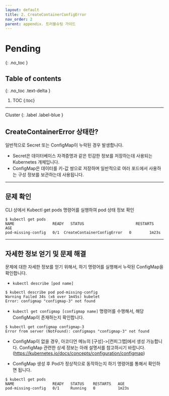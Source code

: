 ```yaml
---
layout: default
title: 2. CreateContainerConfigError
nav_order: 2
parent: appendix. 트러블슈팅 가이드
---
```


# Pending
{: .no_toc }

## Table of contents
{: .no_toc .text-delta }

1. TOC
{:toc}

---

<div class="code-example" markdown="1">
Cluster
{: .label .label-blue }
</div>


## CreateContainerError 상태란?

일반적으로 Secret 또는 ConfigMap이 누락된 경우 발생합니다.
- Secret은 데이터베이스 자격증명과 같은 민감한 정보를 저장하는데 사용되는 Kubernetes 개체입니다.
- ConfigMap은 데이터를 키-값 쌍으로 저장하며 일반적으로 여러 포드에서 사용하는 구성 정보를 보관하는데 사용됩니다.

---

## 문제 확인
CLI 상에서 Kubectl get pods 명령어를 실행하여 pod 상태 정보 확인
```
$ kubectl get pods 
NAME                 READY   STATUS                       RESTARTS   AGE
pod-missing-config   0/1  CreateContainerConfigError   0        1m23s
```

---

## 자세한 정보 얻기 및 문제 해결
문제에 대한 자세한 정보를 얻기 위해서, 하기 명령어를 실행해서 누락된 ConfigMap을 확인합니다.

- `kubectl describe [pod name]`

```
$ kubectl describe pod pod-missing-config 
Warning Failed 34s (x6 over 1m45s) kubelet 
Error: configmap "configmap-3" not found
```

- `kubectl get configmap [configmap name]` 명령어를 수행해서, 해당 ConfigMap이 존재하는지 확인합니다. 

```
$ kubectl get configmap configmap-3
Error from server (NotFound): configmaps "configmap-3" not found 
```

- ConfigMap이 없을 경우, 아코디언 메뉴의 [구성]->[컨피그맵]에서 생성 가능합니다. ConfigMap 관련한 상세 정보는 아래 설명서를 참고하시기 바랍니다.
(https://kubernetes.io/docs/concepts/configuration/configmap)

- ConfigMap 생성 후 Pod가 정상적으로 동작하는지 하기 명령어를 통해서 확인하면 됩니다.

```
$ kubectl get pods
NAME                 READY   STATUS    RESTARTS   AGE
pod-missing-config   0/1     Running   0          1m23s
```